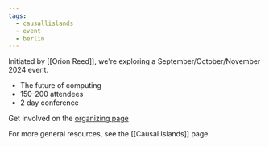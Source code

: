 ```yaml
---
tags:
  - causallislands
  - event
  - berlin
---
```

Initiated by [[Orion Reed]], we're exploring a September/October/November 2024 event.

* The future of computing
* 150-200 attendees
* 2 day conference

Get involved on the [organizing page](https://notes.commonscomputer.com/causal-islands-berlin)

For more general resources, see the [[Causal Islands]] page.
